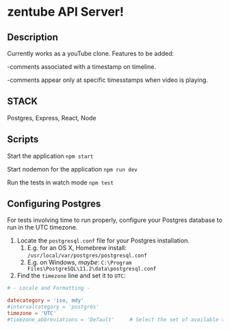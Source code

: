 # zentube API Server!

## Description

Currently works as a youTube clone.  Features to be added:

-comments associated with a timestamp on timeline.

-comments appear only at specific timesstamps when video is playing.

## STACK

Postgres, Express, React, Node

## Scripts

Start the application `npm start`

Start nodemon for the application `npm run dev`

Run the tests in watch mode `npm test`

## Configuring Postgres

For tests involving time to run properly, configure your Postgres database to run in the UTC timezone.

1. Locate the `postgresql.conf` file for your Postgres installation.
   1. E.g. for an OS X, Homebrew install: `/usr/local/var/postgres/postgresql.conf`
   2. E.g. on Windows, _maybe_: `C:\Program Files\PostgreSQL\11.2\data\postgresql.conf`
2. Find the `timezone` line and set it to `UTC`:

```conf
# - Locale and Formatting -

datecategory = 'iso, mdy'
#intervalcategory = 'postgres'
timezone = 'UTC'
#timezone_abbreviations = 'Default'     # Select the set of available time zone
```

